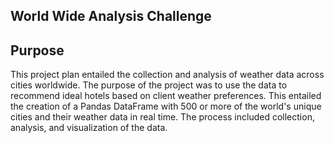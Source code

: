 ## World Wide Analysis Challenge

## Purpose
This project plan entailed the collection and analysis of weather data across cities worldwide.  The purpose of the project was to use the data to recommend ideal hotels based on client weather preferences.  This entailed the creation of a Pandas DataFrame with 500 or more of the world's unique cities and their weather data in real time.  The process included collection, analysis, and visualization of the data.